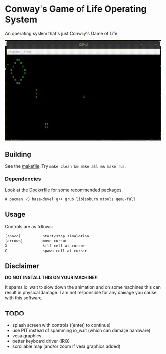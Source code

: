 # Conway's Game of Life Operating System
An operating system that's just Conway's Game of Life.

![demo](demo.gif)

## Building
See the [makefile](Makefile). Try `make clean && make all && make run`.

### Dependencies
Look at the [Dockerfile](Dockerfile) for some recommended packages.
```console
# pacman -S base-devel g++ grub libisoburn mtools qemu-full
```

## Usage
Controls are as follows:
```
[space]        - start/stop simulation
[arrows]       - move cursor
X              - kill cell at cursor
C              - spawn cell at cursor
```
## Disclaimer
**DO NOT INSTALL THIS ON YOUR MACHINE!!**

It spams io_wait to slow down the animation and on some machines this can result in physical damage.
I am not responsible for any damage you cause with this software.

## TODO
- splash screen with controls ([enter] to continue)
- use PIT instead of spamming io_wait (which can damage hardware)
- vesa graphics
- better keyboard driver (IRQ)
- scrollable map (and/or zoom if vesa graphics added)
